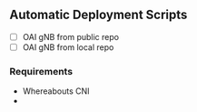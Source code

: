 ## Automatic Deployment Scripts

- [ ] OAI gNB from public repo
- [ ] OAI gNB from local repo

### Requirements

- Whereabouts CNI
- 
